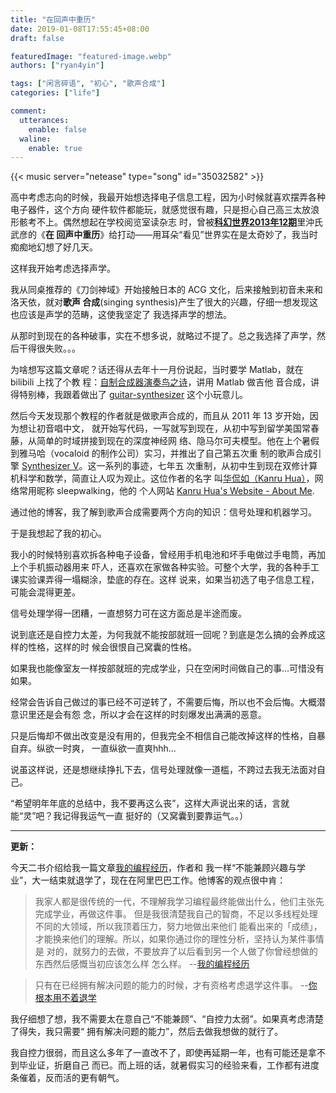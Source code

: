 ```yaml
---
title: "在回声中重历"
date: 2019-01-08T17:55:45+08:00
draft: false

featuredImage: "featured-image.webp"
authors: ["ryan4yin"]

tags: ["闲言碎语", "初心", "歌声合成"]
categories: ["life"]

comment:
  utterances:
    enable: false
  waline:
    enable: true
---
```


{{< music server="netease" type="song" id="35032582" >}}

高中考虑志向的时候，我最开始想选择电子信息工程，因为小时候就喜欢摆弄各种电子器件，这个方向
硬件软件都能玩，就感觉很有趣，只是担心自己高三太放浪形骸考不上。偶然想起在学校阅览室读杂志
时，曾被[**科幻世界2013年12期**](https://read.douban.com/ebook/3088216/)里沖氏武彦的《**在
回声中重历**》给打动——用耳朵“看见”世界实在是太奇妙了，我当时痴痴地幻想了好几天。

这样我开始考虑选择声学。

我从同桌推荐的《刀剑神域》开始接触日本的 ACG 文化，后来接触到初音未来和洛天依，就对**歌声
合成**(singing synthesis)产生了很大的兴趣，仔细一想发现这也应该是声学的范畴，这使我坚定了
我选择声学的想法。

从那时到现在的各种破事，实在不想多说，就略过不提了。总之我选择了声学，然后干得很失败。。。

为啥想写这篇文章呢？话还得从去年十一月份说起，当时要学 Matlab，就在 bilibili 上找了个教
程：[自制合成器演奏鸟之诗](https://www.bilibili.com/video/av2558198/)，讲用 Matlab 做吉他
音合成，讲得特别棒，我跟着做出了
[guitar-synthesizer](https://github.com/ryan4yin/guitar-synthesizer) 这个小玩意儿。

然后今天发现那个教程的作者就是做歌声合成的，而且从 2011 年 13 岁开始，因为想让初音唱中文，
就开始写代码，一写就写到现在，从初中写到留学美国常春藤，从简单的时域拼接到现在的深度神经网
络、隐马尔可夫模型。他在上个暑假到雅马哈（vocaloid 的制作公司）实习，并推出了自己第五次重
制的歌声合成引擎 [Synthesizer V](https://synthesizerv.com/zh-cn/)。这一系列的事迹，七年五
次重制，从初中生到现在双修计算机科学和数学，简直让人叹为观止。这位作者的名字
叫[华侃如（Kanru Hua）](https://github.com/Sleepwalking)，网络常用昵称 sleepwalking，他的
个人网站
[Kanru Hua's Website - About Me](https://webhost.engr.illinois.edu/~khua5/index.php/about-me/).

通过他的博客，我了解到歌声合成需要两个方向的知识：信号处理和机器学习。

于是我想起了我的初心。

我小的时候特别喜欢拆各种电子设备，曾经用手机电池和坏手电做过手电筒，再加上个手机振动器用来
吓人，还喜欢在家做各种实验。可整个大学，我的各种手工课实验课弄得一塌糊涂，垫底的存在。这样
说来，如果当初选了电子信息工程，可能会混得更差。

信号处理学得一团糟，一直想努力可在这方面总是半途而废。

说到底还是自控力太差，为何我就不能按部就班一回呢？到底是怎么搞的会养成这样的性格，这样的时
候会很恨自己窝囊的性格。

如果我也能像室友一样按部就班的完成学业，只在空闲时间做自己的事...可惜没有如果。

经常会告诉自己做过的事已经不可逆转了，不需要后悔，所以也不会后悔。大概潜意识里还是会有怨
念，所以才会在这样的时刻爆发出满满的恶意。

只是后悔却不做出改变是没有用的，但我完全不相信自己能改掉这样的性格，自暴自弃。纵欲一时爽，
一直纵欲一直爽hhh...

说虽这样说，还是想继续挣扎下去，信号处理就像一道槛，不跨过去我无法面对自己。

“希望明年年底的总结中，我不要再这么丧”，这样大声说出来的话，言就能“灵”吧？我记得我运气一直
挺好的（又窝囊到要靠运气。。）

---

**更新：**

今天二书介绍给我一篇文章[我的编程经历](https://lutaonan.com/blog/my-coding-road/)，作者和
我一样“不能兼顾兴趣与学业”，大一结束就退学了，现在在阿里巴巴工作。他博客的观点很中肯：

> 我家人都是很传统的一代，不理解我学习编程最终能做出什么，他们主张先完成学业，再做这件事。
> 但是我很清楚我自己的智商，不足以多线程处理不同的大领域，所以我顶着压力，努力地做出来他们
> 能看出来的「成绩」，才能换来他们的理解。所以，如果你通过你的理性分析，坚持认为某件事情是
> 对的，就努力的去做，不要放弃了以后看到另一个人做了你曾经想做的东西然后感慨当初应该怎么样
> 怎么样。 --[我的编程经历](https://lutaonan.com/blog/my-coding-road/)

> 只有在已经拥有解决问题的能力的时候，才有资格考虑退学这件事。
> --[你根本用不着退学](https://lutaonan.com/blog/you-dont-need-to-drop-out/)

我仔细想了想，我不需要太在意自己“不能兼顾”、“自控力太弱”。如果真考虑清楚了得失，我只需要“
拥有解决问题的能力”，然后去做我想做的就行了。

我自控力很弱，而且这么多年了一直改不了，即使再延期一年，也有可能还是拿不到毕业证，折磨自己
而已。而上班的话，就暑假实习的经验来看，工作都有进度条催着，反而活的更有朝气。
